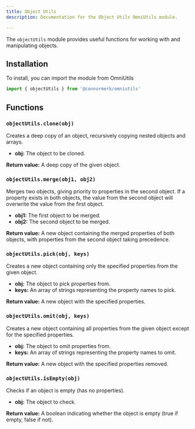 ```yaml
---
title: Object Utils
description: Documentation for the Object Utils OmniUtils module.

---
```


The `objectUtils` module provides useful functions for working with and manipulating objects.

## Installation
To install, you can import the module from OmniUtils

```javascript
import { objectUtils } from '@connormerk/omniutils'
```

## Functions

### `objectUtils.clone(obj)`
Creates a deep copy of an object, recursively copying nested objects and arrays.

* **obj:** The object to be cloned.

**Return value:** A deep copy of the given object.


### `objectUtils.merge(obj1, obj2)`
Merges two objects, giving priority to properties in the second object. If a property exists in both objects, the value from the second object will overwrite the value from the first object.

* **obj1:** The first object to be merged.
* **obj2:** The second object to be merged.

**Return value:** A new object containing the merged properties of both objects, with properties from the second object taking precedence.


### `objectUtils.pick(obj, keys)`
Creates a new object containing only the specified properties from the given object.
* **obj:** The object to pick properties from.
* **keys:** An array of strings representing the property names to pick.

**Return value:** A new object with the specified properties.

### `objectUtils.omit(obj, keys)`
Creates a new object containing all properties from the given object except for the specified properties.
* **obj:** The object to omit properties from.
* **keys:** An array of strings representing the property names to omit.

**Return value:** A new object with the specified properties removed.

### `objectUtils.isEmpty(obj)`
Checks if an object is empty (has no properties).
* **obj:** The object to check.

**Return value:** A boolean indicating whether the object is empty (true if empty, false if not).




